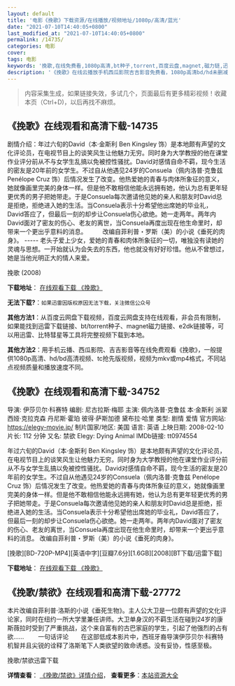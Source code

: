 ```yaml
---
layout: default
title: '电影《挽歌》下载资源/在线播放/视频地址/1080p/高清/蓝光'
date: "2021-07-10T14:40:05+0800"
last_modified_at: "2021-07-10T14:40:05+0800"
permalink: /14735/
categories: 电影
cover:
tags: 电影
keywords: '挽歌,在线免费看,1080p高清,bt种子,torrent,百度云盘,magnet,磁力链,迅雷下载资源'
description: '《挽歌》在线云播放手机西瓜影院吉吉影音免费看，1080p高清bd/hd未删减完整版和tc抢先枪版，mkv/mp4格式，附带bt/torrent种子、magnet/磁力链、百度云盘、网盘资源迅雷下载链接'
---
```


>内容采集生成，如果链接失效，多试几个，页面最后有更多精彩视频！收藏本页（Ctrl+D)，以后再找不麻烦。


## 《挽歌》在线观看和高清下载-14735

剧情介绍：年过六旬的David（本·金斯利 Ben Kingsley 饰）是本地颇有声望的文化评论员，在电视节目上的谈笑风生让他魅力无穷。同时身为大学教授的他在课堂作业评分前从不与女学生乱搞以免被控性骚扰。David对感情自命不羁，现今生活的密友是20年前的女学生。不过自从他遇见24岁的Consuela（佩内洛普·克鲁兹 Penélope Cruz 饰）后情况发生了改变。他热爱她的青春与肉体所象征的意义，她就像画里完美的身体一样。但是他不敢相信他能永远拥有她，他认为总有更年轻更优秀的男子把她带走。于是Consuela每次邀请他见她的亲人和朋友时David总是拒绝，拒绝进入她的生活。当Consuela表示十分希望他出席她的毕业礼，David答应了，但最后一刻的却步让Consuela伤心欲绝。她一走两年。两年内David面对了密友的伤心、老友的离世，当Consuela再度出现在他生命里时，却带来一个更出乎意料的消息。  　　改编自菲利普・罗斯（美）的小说《垂死的肉身》。 ----- 老头子爱上少女，爱她的青春和肉体所象征的一切，唯独没有读她的灵魂与思想。一开始就认为会失去的东西，他也就没有好好珍惜。他从不曾想过，她是当他光明正大的情人来爱。


挽歌 (2008)

**下载地址**： [在线观看下载 《挽歌》](https://www.btbtdy.me/btdy/dy5066.html) 


**无法下载?**：`如果迅雷因版权原因无法下载，关注微信公众号 `

**其他方法1**：从百度云网盘下载视频，百度云网盘支持在线观看，非会员有限制，如果能找到迅雷下载链接、bt/torrent种子、magnet磁力链接、e2dk链接等，可以用迅雷、比特彗星等工具将完整视频下载到本地。

**其他方法2**：用手机云播、西瓜影院、吉吉影音等在线免费观看《挽歌》，一般提供1080p高清、hd/bd高清视频、tc抢先版视频，视频为mkv或mp4格式，不同站点视频质量和播放速度不同。


## 《挽歌》在线观看和高清下载-34752

导演: 伊莎贝尔·科赛特 编剧: 尼古拉斯·梅耶 主演: 佩内洛普·克鲁兹 本·金斯利 派翠西娅·克拉克森 丹尼斯·霍珀 彼得·萨斯加德 黛布拉·哈里 类型: 剧情 爱情 官方网站: https://elegy-movie.jp/ 制片国家/地区: 美国 语言: 英语 上映日期: 2008-02-10 片长: 112 分钟 又名: 禁欲 Elegy: Dying Animal IMDb链接: tt0974554

年过六旬的David（本·金斯利 Ben Kingsley 饰）是本地颇有声望的文化评论员，在电视节目上的谈笑风生让他魅力无穷。同时身为大学教授的他在课堂作业评分前从不与女学生乱搞以免被控性骚扰。David对感情自命不羁，现今生活的密友是20年前的女学生。不过自从他遇见24岁的Consuela（佩内洛普·克鲁兹 Penélope Cruz 饰）后情况发生了改变。他热爱她的青春与肉体所象征的意义，她就像画里完美的身体一样。但是他不敢相信他能永远拥有她，他认为总有更年轻更优秀的男子把她带走。于是Consuela每次邀请他见她的亲人和朋友时David总是拒绝，拒绝进入她的生活。当Consuela表示十分希望他出席她的毕业礼，David答应了，但最后一刻的却步让Consuela伤心欲绝。她一走两年。两年内David面对了密友的伤心、老友的离世，当Consuela再度出现在他生命里时，却带来一个更出乎意料的消息。 改编自菲利普・罗斯（美）的小说《垂死的肉身》。


[挽歌][BD-720P-MP4][英语中字][豆瓣7.6分][1.6GB][2008][BT下载/迅雷下载]

**下载地址**： [在线观看下载 《挽歌》](https://www.btdx8.com/torrent/elegy_2008.html) 


## 《挽歌/禁欲》在线观看和高清下载-27772

本片改编自菲利普·洛斯的小说《垂死生物》。主人公大卫是一位颇有声望的文化评论家，同时在纽约一所大学里兼任讲师。大卫单身汉的不羁生活在碰到24岁的康斯薇拉时受到了严重挑战，这个来自富有的古巴家庭的学生，引起了他强烈的占有欲…… 　　一句话评论　　在这部低成本影片中，西班牙裔导演伊莎贝尔·科赛特机智并且尖锐的诠释了洛斯笔下人类欲望的致命诱惑。没有妥协，性感至极。


挽歌/禁欲迅雷下载

**详情查看**： [《挽歌/禁欲》详情介绍](/movie/27772/)， **查看更多**：[本站资源大全](/movie/t/all/)

